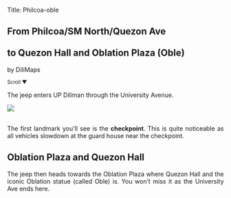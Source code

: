 Title: Philcoa-oble

<section id='cover' class='cover active'>
<h1> From Philcoa/SM North/Quezon Ave <br><br>to Quezon Hall and Oblation Plaza (Oble)</h1>
<p align='justify'>by DiliMaps </p>
<small class='scroll'>Scroll ▼</small>
</section>

<section id='philcoa'>
<p align='justify'>The jeep enters UP Diliman through the University Avenue.
</p>
</section>


<section id='checkpoint'>
<img src='https://lh5.googleusercontent.com/sMFt20bUa525jdRRFqegGWrHP-A4iiqN7wZCUrEv_Edn8tX7nf0VN4-dhMJww8Vi9VMnnEI764dF3HveU6Nq27hIrAt-W327uv3hsNWzkZudF9B4FnS2-Gus'>
<br><br>
<p align='justify'>
The first landmark you'll see is the <b>checkpoint</b>. This is quite noticeable as all vehicles slowdown at the guard house near the checkpoint.
</p>
</section>

<section id='oble'>
<h1> Oblation Plaza and Quezon Hall</h1>
<p align='justify'>
The jeep then heads towards the Oblation Plaza where Quezon Hall and the iconic Oblation statue (called Oble) is. You won’t miss it as the University Ave ends here.
</p>
</section>
